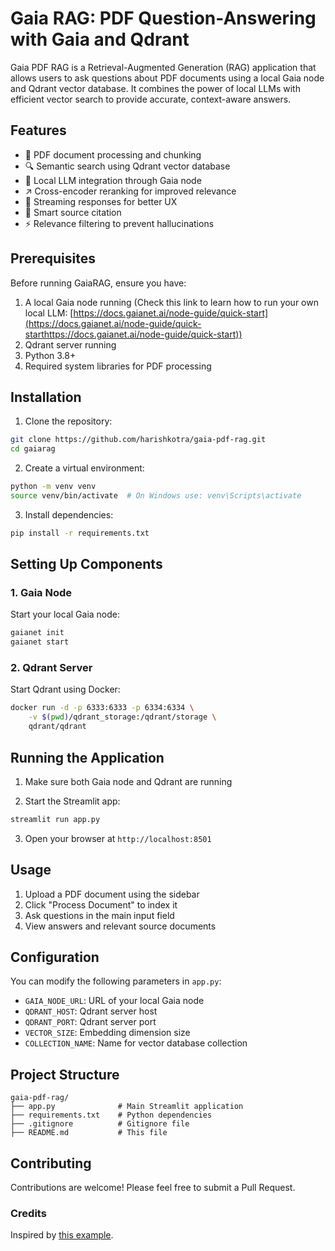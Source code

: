 # Gaia RAG: PDF Question-Answering with Gaia and Qdrant

Gaia PDF RAG is a Retrieval-Augmented Generation (RAG) application that allows users to ask questions about PDF documents using a local Gaia node and Qdrant vector database. It combines the power of local LLMs with efficient vector search to provide accurate, context-aware answers.

## Features

- 📑 PDF document processing and chunking
- 🔍 Semantic search using Qdrant vector database
- 🤖 Local LLM integration through Gaia node
- ↗️ Cross-encoder reranking for improved relevance
- 💨 Streaming responses for better UX
- 🎯 Smart source citation
- ⚡ Relevance filtering to prevent hallucinations

## Prerequisites

Before running GaiaRAG, ensure you have:

1. A local Gaia node running (Check this link to learn how to run your own local LLM: [https://docs.gaianet.ai/node-guide/quick-start](https://docs.gaianet.ai/node-guide/quick-starthttps://docs.gaianet.ai/node-guide/quick-start))
2. Qdrant server running
3. Python 3.8+
4. Required system libraries for PDF processing

## Installation

1. Clone the repository:
```bash
git clone https://github.com/harishkotra/gaia-pdf-rag.git
cd gaiarag
```

2. Create a virtual environment:
```bash
python -m venv venv
source venv/bin/activate  # On Windows use: venv\Scripts\activate
```

3. Install dependencies:
```bash
pip install -r requirements.txt
```

## Setting Up Components

### 1. Gaia Node

Start your local Gaia node:
```bash
gaianet init
gaianet start
```

### 2. Qdrant Server

Start Qdrant using Docker:
```bash
docker run -d -p 6333:6333 -p 6334:6334 \
    -v $(pwd)/qdrant_storage:/qdrant/storage \
    qdrant/qdrant
```

## Running the Application

1. Make sure both Gaia node and Qdrant are running

2. Start the Streamlit app:
```bash
streamlit run app.py
```

3. Open your browser at `http://localhost:8501`

## Usage

1. Upload a PDF document using the sidebar
2. Click "Process Document" to index it
3. Ask questions in the main input field
4. View answers and relevant source documents

## Configuration

You can modify the following parameters in `app.py`:

- `GAIA_NODE_URL`: URL of your local Gaia node
- `QDRANT_HOST`: Qdrant server host
- `QDRANT_PORT`: Qdrant server port
- `VECTOR_SIZE`: Embedding dimension size
- `COLLECTION_NAME`: Name for vector database collection

## Project Structure

```
gaia-pdf-rag/
├── app.py              # Main Streamlit application
├── requirements.txt    # Python dependencies
├── .gitignore          # Gitignore file
├── README.md           # This file
```

## Contributing

Contributions are welcome! Please feel free to submit a Pull Request.

### Credits

Inspired by [this example](https://github.com/yankeexe/llm-rag-with-reranker-demo).